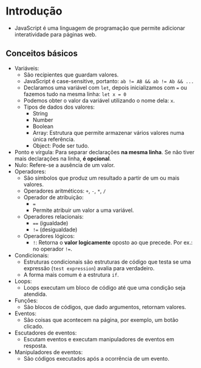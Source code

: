 # Introdução

- JavaScript é uma linguagem de programação que permite adicionar interatividade para páginas web.

## Conceitos básicos

- Variáveis:
  - São recipientes que guardam valores.
  - JavaScript é case-sensitive, portanto: `ab != AB && ab != Ab && ...`
  - Declaramos uma variável com `let`, depois inicializamos com `=` ou fazemos tudo na mesma linha: `let x = 0`
  - Podemos obter o valor da variável utilizando o nome dela: `x`.
  - Tipos de dados dos valores:
    - String
    - Number
    - Boolean
    - Array: Estrutura que permite armazenar vários valores numa única referência.
    - Object: Pode ser tudo.
- Ponto e vírgula: Para separar declarações **na mesma linha**. Se não tiver mais declarações na linha, **é opcional**.
- Nulo: Refere-se a ausência de um valor.
- Operadores:
  - São símbolos que produz um resultado a partir de um ou mais valores.
  - Operadores aritméticos: `+`, `-`, `*`, `/`
  - Operador de atribuição:
    - `=`
    - Permite atribuir um valor a uma variável.
  - Operadores relacionais:
    - `==` (igualdade)
    - `!=` (desigualdade)
  - Operadores lógicos:
    - `!`: Retorna o **valor logicamente** oposto ao que precede. Por ex.: no operador `!=`.
- Condicionais:
  - Estruturas condicionais são estruturas de código que testa se uma expressão (`test expression`) avalia para verdadeiro.
  - A forma mais comum é a estrutura `if`.
- Loops:
  - Loops executam um bloco de código até que uma condição seja atendida.
- Funções:
  - São blocos de códigos, que dado argumentos, retornam valores.
- Eventos:
  - São coisas que acontecem na página, por exemplo, um botão clicado.
- Escutadores de eventos:
  - Escutam eventos e executam manipuladores de eventos em resposta.
- Manipuladores de eventos:
  - São códigos executados após a ocorrência de um evento.